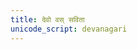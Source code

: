 ```yaml
---
title: देवो वस् सविता
unicode_script: devanagari
---
```

<div class="js_include" url="/vedAH_yajuH/taittirIyam/saMhitA/sarva-prastutiH/1/1_darshapUrNamAsAdiH/aMshAH/devo_vas_savitotpunAtu.md"  newLevelForH1="2" includeTitle="false"> </div>  

